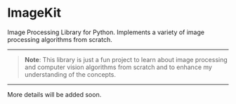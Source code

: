# ImageKit

Image Processing Library for Python. Implements a variety of image processing algorithms from scratch.

---

> **Note**: This library is just a fun project to learn about image processing and computer vision algorithms from scratch and to enhance my understanding of the concepts.


---
More details will be added soon.